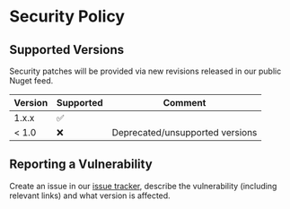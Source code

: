 # Security Policy

## Supported Versions

Security patches will be provided via new revisions released in our public Nuget feed.

| Version | Supported          | Comment                         |
| ------- | ------------------ | ------------------------------- |
| 1.x.x   | :white_check_mark: |                                 |
| < 1.0   | :x:                | Deprecated/unsupported versions |

## Reporting a Vulnerability

Create an issue in our [issue tracker](https://github.com/Ryba1986/UniversalSequentialGuid/issues), describe the vulnerability (including relevant links) and what version is affected.

